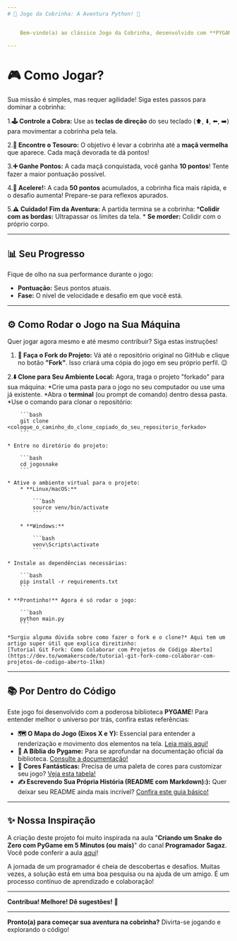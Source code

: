 ```yaml
---
# 🐍 Jogo da Cobrinha: A Aventura Python! 🍎


    Bem-vindo(a) ao clássico Jogo da Cobrinha, desenvolvido com **PYGAME**! Prepare-se para guiar nossa serpente faminta em uma jornada cheia de desafios e maçãs suculentas.

---
```


# 🎮 Como Jogar?

Sua missão é simples, mas requer agilidade! Siga estes passos para dominar a cobrinha:

1.**🕹️ Controle a Cobra:**
    Use as **teclas de direção** do seu teclado (⬆️, ⬇️, ⬅️, ➡️) para movimentar a cobrinha pela tela.

2.**🍎 Encontre o Tesouro:**
O objetivo é levar a cobrinha até a **maçã vermelha** que aparece. Cada maçã devorada te dá pontos!

3.**➕ Ganhe Pontos:**
A cada maçã conquistada, você ganha **10 pontos**! Tente fazer a maior pontuação possível.

4.**🚀 Acelere!:**
A cada **50 pontos** acumulados, a cobrinha fica mais rápida, e o desafio aumenta! Prepare-se para reflexos apurados.

5.**⚠️ Cuidado! Fim da Aventura:**
A partida termina se a cobrinha:
    ***Colidir com as bordas:** Ultrapassar os limites da tela.
        * **Se morder:** Colidir com o próprio corpo.

---

## 📊 Seu Progresso

Fique de olho na sua performance durante o jogo:

* **Pontuação:** Seus pontos atuais.
* **Fase:** O nível de velocidade e desafio em que você está.

---

## ⚙️ Como Rodar o Jogo na Sua Máquina

Quer jogar agora mesmo e até mesmo contribuir? Siga estas instruções!

1. **🍴 Faça o Fork do Projeto:**
    Vá até o repositório original no GitHub e clique no botão **"Fork"**. Isso criará uma cópia do jogo em seu próprio perfil. 😉

2.**⬇️ Clone para Seu Ambiente Local:**
    Agora, traga o projeto "forkado" para sua máquina:
    *Crie uma pasta para o jogo no seu computador ou use uma já existente.
    *Abra o **terminal** (ou prompt de comando) dentro dessa pasta.
    *Use o comando para clonar o repositório:

        ```bash
        git clone <coloque_o_caminho_do_clone_copiado_do_seu_repositorio_forkado>
        ```

    * Entre no diretório do projeto:

        ```bash
        cd jogosnake
        ```

    * Ative o ambiente virtual para o projeto:
        * **Linux/macOS:**

            ```bash
            source venv/bin/activate
            ```

        * **Windows:**

            ```bash
            venv\Scripts\activate
            ```

    * Instale as dependências necessárias:

        ```bash
        pip install -r requirements.txt
        ```

    * **Prontinho!** Agora é só rodar o jogo:

        ```bash
        python main.py
        ```
    
    *Surgiu alguma dúvida sobre como fazer o fork e o clone?* Aqui tem um artigo super útil que explica direitinho:
    [Tutorial Git Fork: Como Colaborar com Projetos de Código Aberto](https://dev.to/womakerscode/tutorial-git-fork-como-colaborar-com-projetos-de-codigo-aberto-1lkm)

---

## 📚 Por Dentro do Código

Este jogo foi desenvolvido com a poderosa biblioteca **PYGAME**! Para entender melhor o universo por trás, confira estas referências:

* **🗺️ O Mapa do Jogo (Eixos X e Y):** Essencial para entender a renderização e movimento dos elementos na tela. [Leia mais aqui!](https://humberto.io/pt-br/blog/desbravando-o-pygame-2-desenhando-na-tela/)
* **📜 A Bíblia do Pygame:** Para se aprofundar na documentação oficial da biblioteca. [Consulte a documentação!](https://www.pygame.org/docs/)
* **🎨 Cores Fantásticas:** Precisa de uma paleta de cores para customizar seu jogo? [Veja esta tabela!](https://celke.com.br/artigo/tabela-de-cores-html-nome-hexadecimal-rgb)
* **✍️ Escrevendo Sua Própria História (README com Markdown):):** Quer deixar seu README ainda mais incrível? [Confira este guia básico!](https://docs.pipz.com/central-de-ajuda/learning-center/guia-basico-de-markdown#open)

---

## ✨ Nossa Inspiração

A criação deste projeto foi muito inspirada na aula "**Criando um Snake do Zero com PyGame em 5 Minutos (ou mais)**" do canal **Programador Sagaz**. Você pode conferir a aula [aqui](https://www.youtube.com/watch?v=H4TXHI9BRCQ)!

A jornada de um programador é cheia de descobertas e desafios. Muitas vezes, a solução está em uma boa pesquisa ou na ajuda de um amigo. É um processo contínuo de aprendizado e colaboração!

---

**Contribua! Melhore! Dê sugestões!** 🚀

---

**Pronto(a) para começar sua aventura na cobrinha?** Divirta-se jogando e explorando o código!
